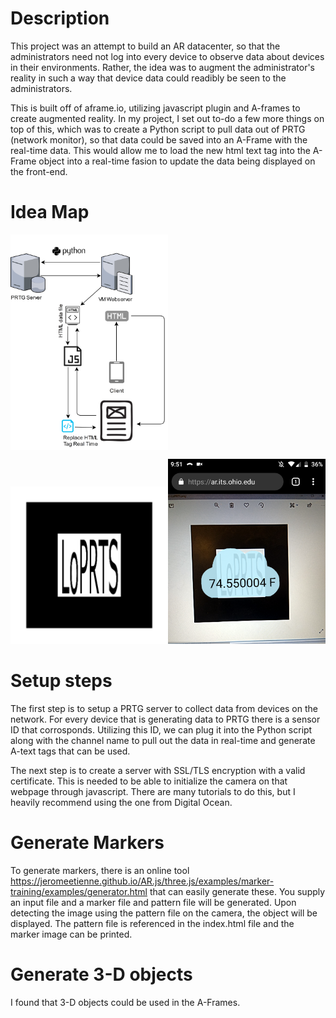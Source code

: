 # Description
This project was an attempt to build an AR datacenter, so that the administrators need not log into every device to observe data about devices in their environments. Rather, the idea was to augment the administrator's reality in such a way that device data could readibly be seen to the administrators.

This is built off of aframe.io, utilizing javascript plugin and A-frames to create augmented reality. In my project, I set out to-do a few more things on top of this, which was to create a Python script to pull data out of PRTG (network monitor), so that data could be saved into an A-Frame <a-text> with the real-time data. This would allow me to load the new html text tag into the A-Frame object into a real-time fasion to update the data being displayed on the front-end.

# Idea Map
<img src="https://github.com/cj667113/AR_Datacenter/blob/master/Photos/AR_Setup.jpg" height="60%" width="50%" align="center">

<img src="https://github.com/cj667113/AR_Datacenter/blob/master/Photos/marker-LoPRTS.png" height="35%" width="50%"><img src="https://github.com/cj667113/AR_Datacenter/blob/master/Photos/AR_LoPRTS.png" height="35%" width="50%">

# Setup steps
The first step is to setup a PRTG server to collect data from devices on the network. For every device that is generating data to PRTG there is a sensor ID that corrosponds. Utilizing this ID, we can plug it into the Python script along with the channel name to pull out the data in real-time and generate A-text tags that can be used.

The next step is to create a server with SSL/TLS encryption with a valid certificate. This is needed to be able to initialize the camera on that webpage through javascript. There are many tutorials to do this, but I heavily recommend using the one from Digital Ocean.

# Generate Markers
To generate markers, there is an online tool https://jeromeetienne.github.io/AR.js/three.js/examples/marker-training/examples/generator.html that can easily generate these. You supply an input file and a marker file and pattern file will be generated. Upon detecting the image using the pattern file on the camera, the object will be displayed. The pattern file is referenced in the index.html file and the marker image can be printed.

# Generate 3-D objects
I found that 3-D objects could be used in the A-Frames. 
